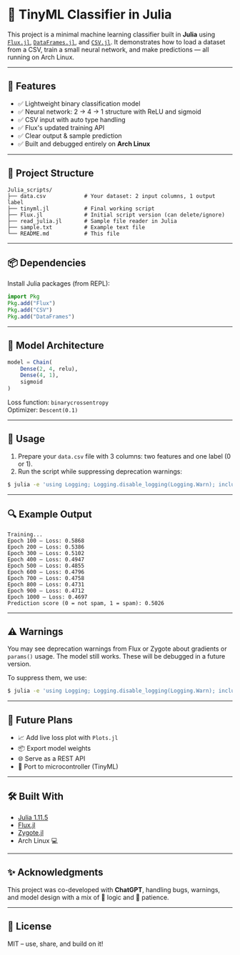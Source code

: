 # 🧠 TinyML Classifier in Julia

This project is a minimal machine learning classifier built in **Julia** using [`Flux.jl`](https://fluxml.ai/), [`DataFrames.jl`](https://github.com/JuliaData/DataFrames.jl), and [`CSV.jl`](https://github.com/JuliaData/CSV.jl). It demonstrates how to load a dataset from a CSV, train a small neural network, and make predictions — all running on Arch Linux.

---

## 🚀 Features

- ✅ Lightweight binary classification model
- ✅ Neural network: 2 → 4 → 1 structure with ReLU and sigmoid
- ✅ CSV input with auto type handling
- ✅ Flux's updated training API
- ✅ Clear output & sample prediction
- ✅ Built and debugged entirely on **Arch Linux**

---

## 📁 Project Structure

```
Julia_scripts/
├── data.csv            # Your dataset: 2 input columns, 1 output label
├── tinyml.jl           # Final working script
├── Flux.jl             # Initial script version (can delete/ignore)
├── read_julia.jl       # Sample file reader in Julia
├── sample.txt          # Example text file
└── README.md           # This file
```

---

## 📦 Dependencies

Install Julia packages (from REPL):

```julia
import Pkg
Pkg.add("Flux")
Pkg.add("CSV")
Pkg.add("DataFrames")
```

---

## 🧠 Model Architecture

```julia
model = Chain(
    Dense(2, 4, relu),
    Dense(4, 1),
    sigmoid
)
```

Loss function: `binarycrossentropy`  
Optimizer: `Descent(0.1)`

---

## 🏃 Usage

1. Prepare your `data.csv` file with 3 columns: two features and one label (0 or 1).
2. Run the script while suppressing deprecation warnings:

```bash
$ julia -e 'using Logging; Logging.disable_logging(Logging.Warn); include("tinyml.jl")'
```

---

## 🔍 Example Output

```
Training...
Epoch 100 — Loss: 0.5868
Epoch 200 — Loss: 0.5386
Epoch 300 — Loss: 0.5102
Epoch 400 — Loss: 0.4947
Epoch 500 — Loss: 0.4855
Epoch 600 — Loss: 0.4796
Epoch 700 — Loss: 0.4758
Epoch 800 — Loss: 0.4731
Epoch 900 — Loss: 0.4712
Epoch 1000 — Loss: 0.4697
Prediction score (0 = not spam, 1 = spam): 0.5026
```

---

## ⚠️ Warnings

You may see deprecation warnings from Flux or Zygote about gradients or `params()` usage. The model still works. These will be debugged in a future version.

To suppress them, we use:

```bash
$ julia -e 'using Logging; Logging.disable_logging(Logging.Warn); include("tinyml.jl")'
```

---

## 🔮 Future Plans

- 📈 Add live loss plot with `Plots.jl`
- 📦 Export model weights
- 🌐 Serve as a REST API
- 📱 Port to microcontroller (TinyML)

---

## 🛠️ Built With

- [Julia 1.11.5](https://julialang.org/)
- [Flux.jl](https://fluxml.ai/)
- [Zygote.jl](https://github.com/FluxML/Zygote.jl)
- Arch Linux 💻

---

## ✨ Acknowledgments

This project was co-developed with **ChatGPT**, handling bugs, warnings, and model design with a mix of 🧠 logic and 🚀 patience.

---

## 📜 License

MIT – use, share, and build on it!
